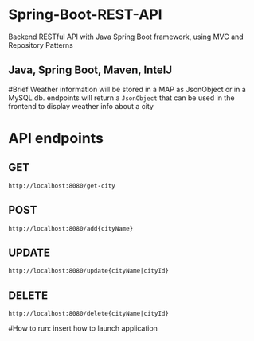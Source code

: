 # Spring-Boot-REST-API
Backend RESTful API with Java Spring Boot framework, using
MVC and Repository Patterns
## Java, Spring Boot, Maven, IntelJ

#Brief
Weather information will be stored in a MAP as JsonObject or in a MySQL db.
endpoints will return a `JsonObject` that can be used in the frontend to display weather info about a city
# API endpoints
## GET
`http://localhost:8080/get-city`

## POST
`http://localhost:8080/add{cityName}`

## UPDATE
`http://localhost:8080/update{cityName|cityId}`

## DELETE
`http://localhost:8080/delete{cityName|cityId}`


#How to run:
insert how to launch application